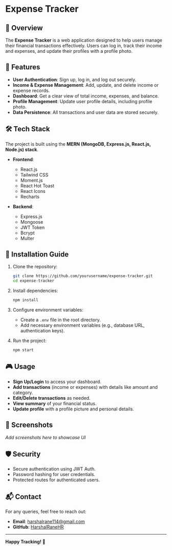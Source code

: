 # Expense Tracker

## 📌 Overview
The **Expense Tracker** is a web application designed to help users manage their financial transactions effectively. Users can log in, track their income and expenses, and update their profiles with a profile photo.

## 🚀 Features

- **User Authentication**: Sign up, log in, and log out securely.
- **Income & Expense Management**: Add, update, and delete income or expense records.
- **Dashboard**: Get a clear view of total income, expenses, and balance.
- **Profile Management**: Update user profile details, including profile photo.
- **Data Persistence**: All transactions and user data are stored securely.

## 🛠️ Tech Stack

The project is built using the **MERN (MongoDB, Express.js, React.js, Node.js) stack**.

- **Frontend**:
  - React.js
  - Tailwind CSS
  - Moment.js
  - React Hot Toast
  - React Icons
  - Recharts

- **Backend**:
  - Express.js
  - Mongoose
  - JWT Token
  - Bcrypt
  - Multer

## 🎯 Installation Guide

1. Clone the repository:
   ```bash
   git clone https://github.com/yourusername/expense-tracker.git
   cd expense-tracker
   ```

2. Install dependencies:
   ```bash
   npm install
   ```

3. Configure environment variables:
   - Create a `.env` file in the root directory.
   - Add necessary environment variables (e.g., database URL, authentication keys).

4. Run the project:
   ```bash
   npm start
   ```

## 🎮 Usage

- **Sign Up/Login** to access your dashboard.
- **Add transactions** (income or expenses) with details like amount and category.
- **Edit/Delete transactions** as needed.
- **View summary** of your financial status.
- **Update profile** with a profile picture and personal details.

## 📸 Screenshots
_Add screenshots here to showcase UI_

## 🛡 Security
- Secure authentication using JWT Auth.
- Password hashing for user credentials.
- Protected routes for authenticated users.

## 📬 Contact
For any queries, feel free to reach out:
- **Email**: harshalrane114@gmail.com
- **GitHub**: [HarshalRaneHR](https://github.com/HarshalRaneHR)

---
**Happy Tracking! 🚀**

